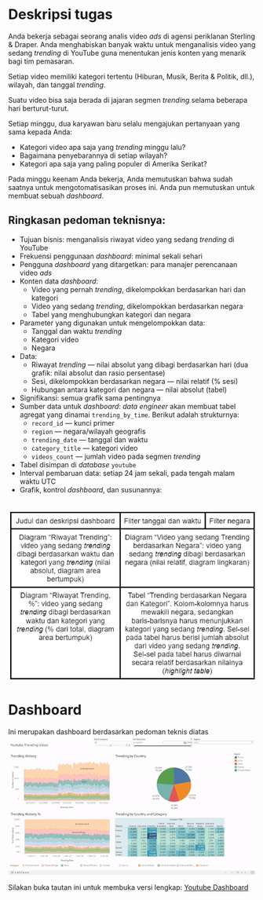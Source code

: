 # Deskripsi tugas
Anda bekerja sebagai seorang analis video *ads* di agensi periklanan Sterling & Draper. Anda menghabiskan banyak waktu untuk menganalisis video yang sedang *trending* di YouTube guna menentukan jenis konten yang menarik bagi tim pemasaran.

Setiap video memiliki kategori tertentu (Hiburan, Musik, Berita & Politik, dll.), wilayah, dan tanggal *trending*.

Suatu video bisa saja berada di jajaran segmen *trending* selama beberapa hari berturut-turut.

Setiap minggu, dua karyawan baru selalu mengajukan pertanyaan yang sama kepada Anda:

- Kategori video apa saja yang *trending* minggu lalu?
- Bagaimana penyebarannya di setiap wilayah?
- Kategori apa saja yang paling populer di Amerika Serikat?

Pada minggu keenam Anda bekerja, Anda memutuskan bahwa sudah saatnya untuk mengotomatisasikan proses ini. Anda pun memutuskan untuk membuat sebuah *dashboard*.

## Ringkasan pedoman teknisnya:

- Tujuan bisnis: menganalisis riwayat video yang sedang *trending* di YouTube
- Frekuensi penggunaan *dashboard*: minimal sekali sehari
- Pengguna *dashboard* yang ditargetkan: para manajer perencanaan video *ads*
- Konten data *dashboard*:
    - Video yang pernah *trending*, dikelompokkan berdasarkan hari dan kategori
    - Video yang sedang *trending*, dikelompokkan berdasarkan negara
    - Tabel yang menghubungkan kategori dan negara
- Parameter yang digunakan untuk mengelompokkan data:
    - Tanggal dan waktu *trending*
    - Kategori video
    - Negara
- Data:
    - Riwayat *trending* — nilai absolut yang dibagi berdasarkan hari (dua grafik: nilai absolut dan rasio persentase)
    - Sesi, dikelompokkan berdasarkan negara — nilai relatif (% sesi)
    - Hubungan antara kategori dan negara — nilai absolut (tabel)
- Signifikansi: semua grafik sama pentingnya
- Sumber data untuk *dashboard*: *data engineer* akan membuat tabel agregat yang dinamai `trending_by_time`. Berikut adalah strukturnya:
    - `record_id` — kunci primer
    - `region` — negara/wilayah geografis
    - `trending_date` — tanggal dan waktu
    - `category_title` — kategori video
    - `videos_count` — jumlah video pada segmen *trending*
- Tabel disimpan di *database* `youtube`
- Interval pembaruan data: setiap 24 jam sekali, pada tengah malam waktu UTC
- Grafik, kontrol *dashboard*, dan susunannya:

&ensp;&thinsp;&ensp;&thinsp;&ensp;&thinsp; ![ID_Description](https://github.com/yusufsp7/Data_Analysis_Projects/blob/Project_11/source_files/ID_Description.png)

# Dashboard
Ini merupakan dashboard berdasarkan pedoman teknis diatas
![Gif](https://github.com/yusufsp7/Data_Analysis_Projects/blob/Project_11/source_files/Tableau%20Public%20-%20Youtube%20Trending.gif)

Silakan buka tautan ini untuk membuka versi lengkap: [Youtube Dashboard](https://public.tableau.com/views/YoutubeTrending_16798306360250/Dashboard1?:language=en-GB&publish=yes&:display_count=n&:origin=viz_share_link)
